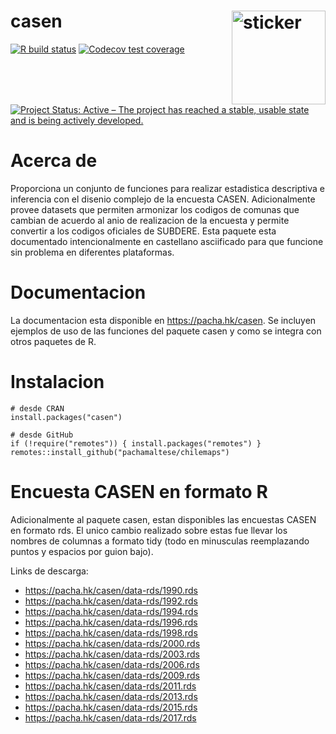 # casen <img src="https://pachamaltese.github.io/casen/hexicon.svg" width=150 align="right" alt="sticker"/>

<!-- badges: start -->
[![R build status](https://github.com/pachamaltese/casen/workflows/R-CMD-check/badge.svg)](https://github.com/pachamaltese/casen/actions?workflow=R-CMD-check)
[![Codecov test coverage](https://codecov.io/gh/pachamaltese/casen/branch/master/graph/badge.svg)](https://codecov.io/gh/pachamaltese/casen?branch=master)
[![Project Status: Active – The project has reached a stable, usable state and is being actively developed.](https://www.repostatus.org/badges/latest/active.svg)](https://www.repostatus.org/#active)
<!-- badges: end -->

# Acerca de

Proporciona un conjunto de funciones para realizar estadistica 
descriptiva e inferencia con el disenio complejo de la encuesta CASEN.
Adicionalmente provee datasets que permiten armonizar los codigos de comunas
que cambian de acuerdo al anio de realizacion de la encuesta y permite convertir
a los codigos oficiales de SUBDERE. Esta paquete esta documentado intencionalmente
en castellano asciificado para que funcione sin problema en diferentes plataformas.

# Documentacion

La documentacion esta disponible en https://pacha.hk/casen. Se incluyen ejemplos
de uso de las funciones del paquete casen y como se integra con otros paquetes de R.

# Instalacion

```
# desde CRAN
install.packages("casen")

# desde GitHub
if (!require("remotes")) { install.packages("remotes") }
remotes::install_github("pachamaltese/chilemaps")
```

# Encuesta CASEN en formato R

Adicionalmente al paquete casen, estan disponibles las encuestas CASEN en formato
rds. El unico cambio realizado sobre estas fue llevar los nombres de columnas
a formato tidy (todo en minusculas reemplazando puntos y espacios por guion bajo).

Links de descarga:

* https://pacha.hk/casen/data-rds/1990.rds
* https://pacha.hk/casen/data-rds/1992.rds
* https://pacha.hk/casen/data-rds/1994.rds
* https://pacha.hk/casen/data-rds/1996.rds
* https://pacha.hk/casen/data-rds/1998.rds
* https://pacha.hk/casen/data-rds/2000.rds
* https://pacha.hk/casen/data-rds/2003.rds
* https://pacha.hk/casen/data-rds/2006.rds
* https://pacha.hk/casen/data-rds/2009.rds
* https://pacha.hk/casen/data-rds/2011.rds
* https://pacha.hk/casen/data-rds/2013.rds
* https://pacha.hk/casen/data-rds/2015.rds
* https://pacha.hk/casen/data-rds/2017.rds
